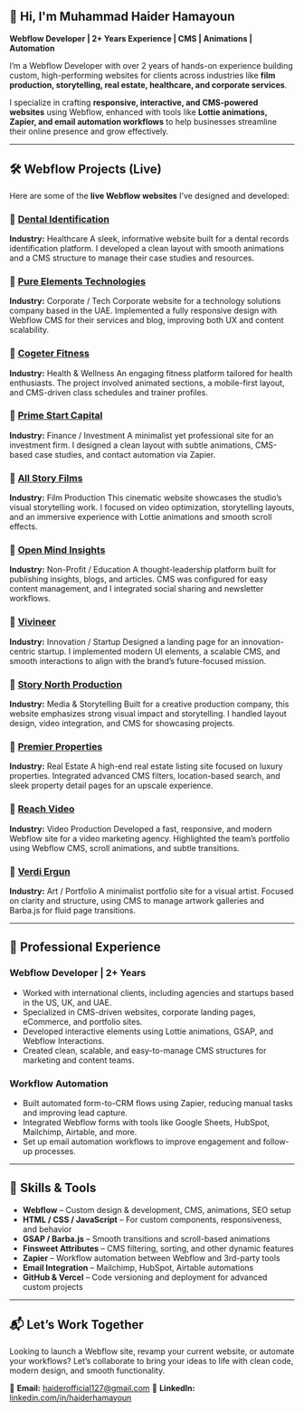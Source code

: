 ## 👋 Hi, I'm Muhammad Haider Hamayoun

**Webflow Developer | 2+ Years Experience | CMS | Animations | Automation**

I’m a Webflow Developer with over 2 years of hands-on experience building custom, high-performing websites for clients across industries like **film production, storytelling, real estate, healthcare, and corporate services**.

I specialize in crafting **responsive, interactive, and CMS-powered websites** using Webflow, enhanced with tools like **Lottie animations, Zapier, and email automation workflows** to help businesses streamline their online presence and grow effectively.

---

## 🛠 Webflow Projects (Live)

Here are some of the **live Webflow websites** I’ve designed and developed:

### 🔹 [Dental Identification](https://www.dentalid.app/)

**Industry:** Healthcare
A sleek, informative website built for a dental records identification platform. I developed a clean layout with smooth animations and a CMS structure to manage their case studies and resources.

### 🔹 [Pure Elements Technologies](https://www.petech.ae/)

**Industry:** Corporate / Tech
Corporate website for a technology solutions company based in the UAE. Implemented a fully responsive design with Webflow CMS for their services and blog, improving both UX and content scalability.

### 🔹 [Cogeter Fitness](https://fitness.cogeter.com/)

**Industry:** Health & Wellness
An engaging fitness platform tailored for health enthusiasts. The project involved animated sections, a mobile-first layout, and CMS-driven class schedules and trainer profiles.

### 🔹 [Prime Start Capital](https://www.primestart.capital/)

**Industry:** Finance / Investment
A minimalist yet professional site for an investment firm. I designed a clean layout with subtle animations, CMS-based case studies, and contact automation via Zapier.

### 🔹 [All Story Films](https://www.allstoryfilms.com/)

**Industry:** Film Production
This cinematic website showcases the studio’s visual storytelling work. I focused on video optimization, storytelling layouts, and an immersive experience with Lottie animations and smooth scroll effects.

### 🔹 [Open Mind Insights](https://www.tntopemind.org/)

**Industry:** Non-Profit / Education
A thought-leadership platform built for publishing insights, blogs, and articles. CMS was configured for easy content management, and I integrated social sharing and newsletter workflows.

### 🔹 [Vivineer](https://www.vivineer.com/)

**Industry:** Innovation / Startup
Designed a landing page for an innovation-centric startup. I implemented modern UI elements, a scalable CMS, and smooth interactions to align with the brand’s future-focused mission.

### 🔹 [Story North Production](https://storynorthproductions.com/)

**Industry:** Media & Storytelling
Built for a creative production company, this website emphasizes strong visual impact and storytelling. I handled layout design, video integration, and CMS for showcasing projects.

### 🔹 [Premier Properties](https://www.premierproperties.ae/)

**Industry:** Real Estate
A high-end real estate listing site focused on luxury properties. Integrated advanced CMS filters, location-based search, and sleek property detail pages for an upscale experience.

### 🔹 [Reach Video](https://reachvideo.co.uk/)

**Industry:** Video Production
Developed a fast, responsive, and modern Webflow site for a video marketing agency. Highlighted the team’s portfolio using Webflow CMS, scroll animations, and subtle transitions.

### 🔹 [Verdi Ergun](https://verdi-erul-ergun.webflow.io/)

**Industry:** Art / Portfolio
A minimalist portfolio site for a visual artist. Focused on clarity and structure, using CMS to manage artwork galleries and Barba.js for fluid page transitions.

---

## 💼 Professional Experience

### **Webflow Developer | 2+ Years**

* Worked with international clients, including agencies and startups based in the US, UK, and UAE.
* Specialized in CMS-driven websites, corporate landing pages, eCommerce, and portfolio sites.
* Developed interactive elements using Lottie animations, GSAP, and Webflow Interactions.
* Created clean, scalable, and easy-to-manage CMS structures for marketing and content teams.

### **Workflow Automation**

* Built automated form-to-CRM flows using Zapier, reducing manual tasks and improving lead capture.
* Integrated Webflow forms with tools like Google Sheets, HubSpot, Mailchimp, Airtable, and more.
* Set up email automation workflows to improve engagement and follow-up processes.

---

## 🧩 Skills & Tools

* **Webflow** – Custom design & development, CMS, animations, SEO setup
* **HTML / CSS / JavaScript** – For custom components, responsiveness, and behavior
* **GSAP / Barba.js** – Smooth transitions and scroll-based animations
* **Finsweet Attributes** – CMS filtering, sorting, and other dynamic features
* **Zapier** – Workflow automation between Webflow and 3rd-party tools
* **Email Integration** – Mailchimp, HubSpot, Airtable automations
* **GitHub & Vercel** – Code versioning and deployment for advanced custom projects

---

## 📬 Let’s Work Together

Looking to launch a Webflow site, revamp your current website, or automate your workflows?
Let’s collaborate to bring your ideas to life with clean code, modern design, and smooth functionality.

📧 **Email:** [haiderofficial127@gmail.com](mailto:haiderofficial127@gmail.com)
🔗 **LinkedIn:** [linkedin.com/in/haiderhamayoun](https://www.linkedin.com/in/haiderhamayoun)
